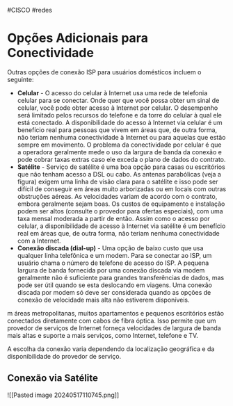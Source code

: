 #CISCO #redes 
# Opções Adicionais para Conectividade

Outras opções de conexão ISP para usuários domésticos incluem o seguinte:

- **Celular** - O acesso do celular à Internet usa uma rede de telefonia celular para se conectar. Onde quer que você possa obter um sinal de celular, você pode obter acesso à Internet por celular. O desempenho será limitado pelos recursos do telefone e da torre do celular à qual ele está conectado. A disponibilidade do acesso à Internet via celular é um benefício real para pessoas que vivem em áreas que, de outra forma, não teriam nenhuma conectividade à Internet ou para aquelas que estão sempre em movimento. O problema da conectividade por celular é que a operadora geralmente mede o uso da largura de banda da conexão e pode cobrar taxas extras caso ele exceda o plano de dados do contrato.
- **Satélite** - Serviço de satélite é uma boa opção para casas ou escritórios que não tenham acesso a DSL ou cabo. As antenas parabólicas (veja a figura) exigem uma linha de visão clara para o satélite e isso pode ser difícil de conseguir em áreas muito arborizadas ou em locais com outras obstruções aéreas. As velocidades variam de acordo com o contrato, embora geralmente sejam boas. Os custos de equipamento e instalação podem ser altos (consulte o provedor para ofertas especiais), com uma taxa mensal moderada a partir de então. Assim como o acesso por celular, a disponibilidade de acesso à Internet via satélite é um benefício real em áreas que, de outra forma, não teriam nenhuma conectividade com a Internet.
- **Conexão discada (dial-up)** - Uma opção de baixo custo que usa qualquer linha telefônica e um modem. Para se conectar ao ISP, um usuário chama o número de telefone de acesso do ISP. A pequena largura de banda fornecida por uma conexão discada via modem geralmente não é suficiente para grandes transferências de dados, mas pode ser útil quando se esta deslocando em viagens. Uma conexão discada por modem só deve ser considerada quando as opções de conexão de velocidade mais alta não estiverem disponíveis.

m áreas metropolitanas, muitos apartamentos e pequenos escritórios estão conectados diretamente com cabos de fibra óptica. Isso permite que um provedor de serviços de Internet forneça velocidades de largura de banda mais altas e suporte a mais serviços, como Internet, telefone e TV.

A escolha da conexão varia dependendo da localização geográfica e da disponibilidade do provedor de serviço.

## Conexão via Satélite

![[Pasted image 20240517110745.png]]